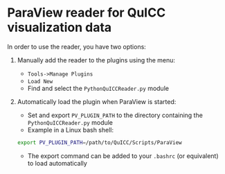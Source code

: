 # ParaView reader for QuICC visualization data

In order to use the reader, you have two options:

1. Manually add the reader to the plugins using the menu: 
    - `Tools->Manage Plugins`
    - `Load New`
    - Find and select the `PythonQuICCReader.py` module

2. Automatically load the plugin when ParaView is started:
    - Set and export `PV_PLUGIN_PATH` to the directory containing the `PythonQuICCReader.py` module
    - Example in a Linux bash shell:
    ```bash
    export PV_PLUGIN_PATH=/path/to/QuICC/Scripts/ParaView
    ```
    - The export command can be added to your `.bashrc` (or equivalent) to load automatically
